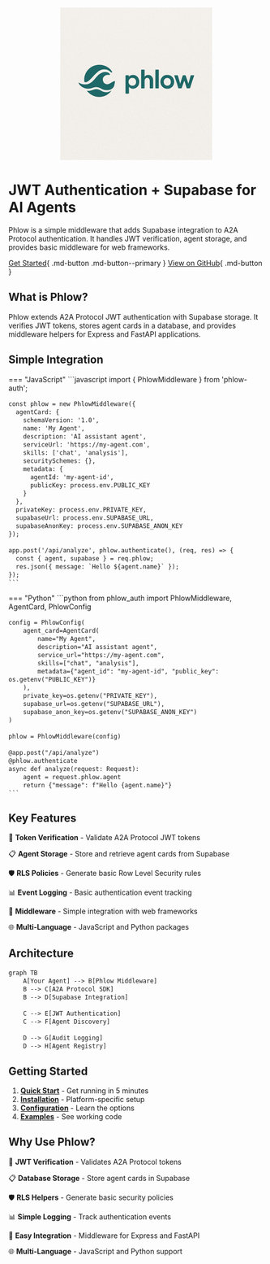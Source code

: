 <div align="center">
  <img src="phlow-logo.png" alt="Phlow Logo" width="300">
</div>

# JWT Authentication + Supabase for AI Agents

Phlow is a simple middleware that adds Supabase integration to A2A Protocol authentication. It handles JWT verification, agent storage, and provides basic middleware for web frameworks.

[Get Started](quickstart.md){ .md-button .md-button--primary }
[View on GitHub](https://github.com/prassanna-ravishankar/phlow){ .md-button }

## What is Phlow?

Phlow extends A2A Protocol JWT authentication with Supabase storage. It verifies JWT tokens, stores agent cards in a database, and provides middleware helpers for Express and FastAPI applications.

## Simple Integration

=== "JavaScript"
    ```javascript
    import { PhlowMiddleware } from 'phlow-auth';

    const phlow = new PhlowMiddleware({
      agentCard: {
        schemaVersion: '1.0',
        name: 'My Agent',
        description: 'AI assistant agent',
        serviceUrl: 'https://my-agent.com',
        skills: ['chat', 'analysis'],
        securitySchemes: {},
        metadata: {
          agentId: 'my-agent-id',
          publicKey: process.env.PUBLIC_KEY
        }
      },
      privateKey: process.env.PRIVATE_KEY,
      supabaseUrl: process.env.SUPABASE_URL,
      supabaseAnonKey: process.env.SUPABASE_ANON_KEY
    });

    app.post('/api/analyze', phlow.authenticate(), (req, res) => {
      const { agent, supabase } = req.phlow;
      res.json({ message: `Hello ${agent.name}` });
    });
    ```

=== "Python"
    ```python
    from phlow_auth import PhlowMiddleware, AgentCard, PhlowConfig

    config = PhlowConfig(
        agent_card=AgentCard(
            name="My Agent",
            description="AI assistant agent", 
            service_url="https://my-agent.com",
            skills=["chat", "analysis"],
            metadata={"agent_id": "my-agent-id", "public_key": os.getenv("PUBLIC_KEY")}
        ),
        private_key=os.getenv("PRIVATE_KEY"),
        supabase_url=os.getenv("SUPABASE_URL"),
        supabase_anon_key=os.getenv("SUPABASE_ANON_KEY")
    )

    phlow = PhlowMiddleware(config)
    
    @app.post("/api/analyze")
    @phlow.authenticate
    async def analyze(request: Request):
        agent = request.phlow.agent
        return {"message": f"Hello {agent.name}"}
    ```

## Key Features

🔐 **Token Verification** - Validate A2A Protocol JWT tokens

📋 **Agent Storage** - Store and retrieve agent cards from Supabase

🛡️ **RLS Policies** - Generate basic Row Level Security rules

📊 **Event Logging** - Basic authentication event tracking

🔧 **Middleware** - Simple integration with web frameworks

🌐 **Multi-Language** - JavaScript and Python packages

## Architecture

```mermaid
graph TB
    A[Your Agent] --> B[Phlow Middleware]
    B --> C[A2A Protocol SDK]
    B --> D[Supabase Integration]
    
    C --> E[JWT Authentication]
    C --> F[Agent Discovery]
    
    D --> G[Audit Logging]
    D --> H[Agent Registry]
```

## Getting Started

1. **[Quick Start](quickstart.md)** - Get running in 5 minutes
2. **[Installation](installation.md)** - Platform-specific setup  
3. **[Configuration](configuration.md)** - Learn the options
4. **[Examples](examples/basic-agent.md)** - See working code

## Why Use Phlow?

🔐 **JWT Verification** - Validates A2A Protocol tokens

📋 **Database Storage** - Store agent cards in Supabase

🛡️ **RLS Helpers** - Generate basic security policies

📊 **Simple Logging** - Track authentication events

🔧 **Easy Integration** - Middleware for Express and FastAPI

🌐 **Multi-Language** - JavaScript and Python support